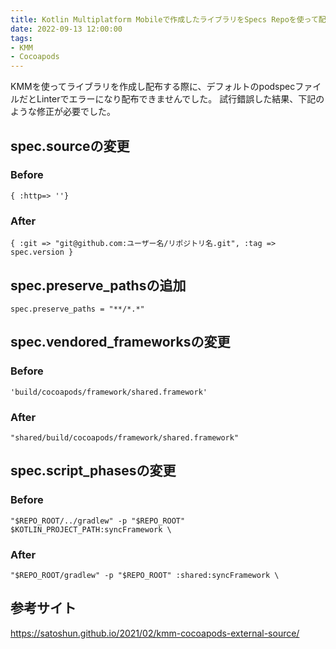 ```yaml
---
title: Kotlin Multiplatform Mobileで作成したライブラリをSpecs Repoを使って配布する時の設定
date: 2022-09-13 12:00:00
tags:
- KMM
- Cocoapods
---
```


KMMを使ってライブラリを作成し配布する際に、デフォルトのpodspecファイルだとLinterでエラーになり配布できませんでした。
試行錯誤した結果、下記のような修正が必要でした。

## spec.sourceの変更
### Before
`{ :http=> ''}`

### After
`{ :git => "git@github.com:ユーザー名/リポジトリ名.git", :tag => spec.version }`

## spec.preserve_pathsの追加

`spec.preserve_paths = "**/*.*"`

## spec.vendored_frameworksの変更
### Before
`'build/cocoapods/framework/shared.framework'`

### After
`"shared/build/cocoapods/framework/shared.framework"`

## spec.script_phasesの変更
### Before
`"$REPO_ROOT/../gradlew" -p "$REPO_ROOT" $KOTLIN_PROJECT_PATH:syncFramework \`

### After
`"$REPO_ROOT/gradlew" -p "$REPO_ROOT" :shared:syncFramework \`

## 参考サイト
https://satoshun.github.io/2021/02/kmm-cocoapods-external-source/